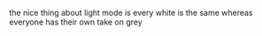 the nice thing about light mode is every white is the same whereas everyone has their own take on grey

